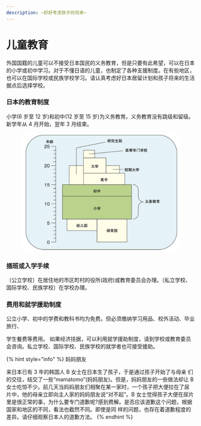 ```yaml
---
description: ~好好考虑孩子的将来~
---
```


# 儿童教育

外国国籍的儿童可以不接受日本国民的义务教育，但是只要有此希望，可以在日本的小学或初中学习。对于不懂日语的儿童，也制定了各种支援制度。在有些地区，也可以在国际学校或民族学校学习。请认真考虑好日本居留计划和孩子将来的生活据点后选择学校。

### 日本的教育制度

小学(6 岁至 12 岁)和初中(12 岁至 15 岁)为义务教育。义务教育没有跳级和留级。 新学年从 4 月开始，翌年 3 月结束。

<figure><img src="../../.gitbook/assets/スクリーンショット 2023-08-22 11.47.52.png" alt=""><figcaption></figcaption></figure>

### 插班或入学手续

〔公立学校〕在居住地的市区町村的役所(政府)或教育委员会办理。〔私立学校、国际学校、民族学校〕在学校办理。

### 费用和就学援助制度

公立小学、初中的学费和教科书均为免费。但必须缴纳学习用品、校外活动、毕业旅行、

学生餐费等费用。 如果经济拮据，可以利用就学援助制度，请到学校或教育委员会咨询。私立学校、国际学校、民族学校的就学者也可接受援助。

{% hint style="info" %}
妈妈朋友

来日本已有 3 年的韩国人 B 女士在日本生了孩子，于是通过孩子开始了与母亲 们的交往，结交了一些“mamatomo”(妈妈朋友)。但是，妈妈朋友的一些做法却让 B 女士吃惊不少。前几天当妈妈朋友们相聚在某一家时，一个孩子把大便拉在了尿 片中，他的母亲立即向主人家的妈妈朋友说“对不起”。B 女士觉得孩子大便在尿片里是很正常的事，为什么要专门道歉呢?感到费解。是否应该道歉这个问题，根据国家和地区的不同，看法也截然不同。即使是同 样的问题，也存在着道歉程度的差异。请仔细观察日本人的道歉方法。
{% endhint %}
